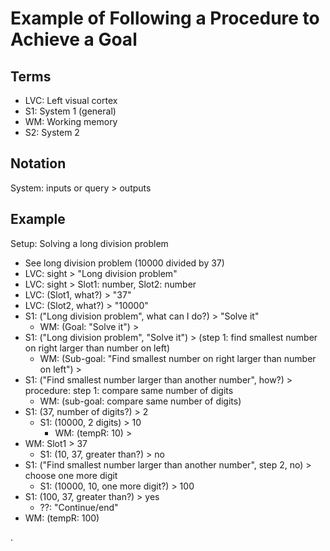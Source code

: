 # Example of Following a Procedure to Achieve a Goal

## Terms
* LVC: Left visual cortex
* S1: System 1 (general)
* WM: Working memory
* S2: System 2

## Notation
System: inputs or query > outputs

## Example

Setup: Solving a long division problem

* See long division problem (10000 divided by 37)
 * LVC: sight > "Long division problem"
 * LVC: sight > Slot1: number, Slot2: number
  * LVC: (Slot1, what?) > "37"
  * LVC: (Slot2, what?) > "10000"
* S1: ("Long division problem", what can I do?) > "Solve it"
  * WM: (Goal: "Solve it") >
* S1: ("Long division problem", "Solve it") > (step 1: find smallest number on right larger than number on left)
  * WM: (Sub-goal: "Find smallest number on right larger than number on left") >
* S1: ("Find smallest number larger than another number", how?) > procedure: step 1: compare same number of digits
  * WM: (sub-goal: compare same number of digits)
* S1: (37, number of digits?) > 2
  * S1: (10000, 2 digits) > 10
    * WM: (tempR: 10) >
* WM: Slot1 > 37
  * S1: (10, 37, greater than?) > no
* S1: ("Find smallest number larger than another number", step 2, no) > choose one more digit
  * S1: (10000, 10, one more digit?) > 100
* S1: (100, 37, greater than?) > yes
  * ??: "Continue/end"
* WM: (tempR: 100)














.
